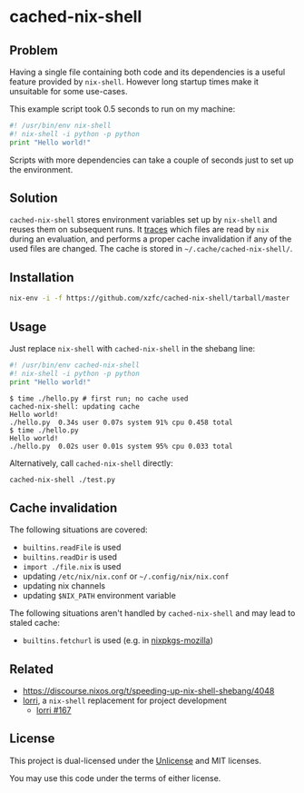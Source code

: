 # cached-nix-shell


## Problem

Having a single file containing both code and its dependencies is a useful feature provided by `nix-shell`. However long startup times make it unsuitable for some use-cases.

This example script took 0.5 seconds to run on my machine:

```python
#! /usr/bin/env nix-shell
#! nix-shell -i python -p python
print "Hello world!"
```

Scripts with more dependencies can take a couple of seconds just to set up the environment.

## Solution

`cached-nix-shell` stores environment variables set up by `nix-shell` and reuses them on subsequent runs.
It [traces](./nix-trace) which files are read by `nix` during an evaluation, and performs a proper cache invalidation if any of the used files are changed.
The cache is stored in `~/.cache/cached-nix-shell/`.

## Installation

```sh
nix-env -i -f https://github.com/xzfc/cached-nix-shell/tarball/master
```

## Usage

Just replace `nix-shell` with `cached-nix-shell` in the shebang line:

```python
#! /usr/bin/env cached-nix-shell
#! nix-shell -i python -p python
print "Hello world!"
```

```
$ time ./hello.py # first run; no cache used
cached-nix-shell: updating cache
Hello world!
./hello.py  0.34s user 0.07s system 91% cpu 0.458 total
$ time ./hello.py
Hello world!
./hello.py  0.02s user 0.01s system 95% cpu 0.033 total
```

Alternatively, call `cached-nix-shell` directly:

```sh
cached-nix-shell ./test.py
```

## Cache invalidation

The following situations are covered:

* `builtins.readFile` is used
* `builtins.readDir` is used
* `import ./file.nix` is used
* updating `/etc/nix/nix.conf` or `~/.config/nix/nix.conf`
* updating nix channels
* updating `$NIX_PATH` environment variable

The following situations aren't handled by `cached-nix-shell` and may lead to staled cache:

* `builtins.fetchurl` is used (e.g. in [nixpkgs-mozilla])

[nixpkgs-mozilla]: https://github.com/mozilla/nixpkgs-mozilla

## Related

* https://discourse.nixos.org/t/speeding-up-nix-shell-shebang/4048
* [lorri](https://github.com/target/lorri), a `nix-shell` replacement for project development
  * [lorri #167](https://github.com/target/lorri/issues/167)

## License

This project is dual-licensed under the [Unlicense](https://unlicense.org) and MIT licenses.

You may use this code under the terms of either license.
